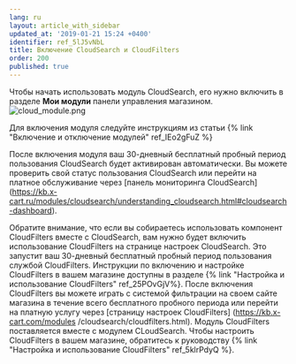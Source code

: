 ```yaml
---
lang: ru
layout: article_with_sidebar
updated_at: '2019-01-21 15:24 +0400'
identifier: ref_5lJ5vNbL
title: Включение CloudSearch и CloudFilters
order: 200
published: true
---
```

Чтобы начать использовать модуль CloudSearch, его нужно включить в разделе **Мои модули** панели управления магазином.
![cloud_module.png]({{site.baseurl}}/attachments/ref_5lJ5vNbL/cloud_module.png)

Для включения модуля  следуйте инструкциям из статьи {% link "Включение и отключение модулей" ref_IEo2gFuZ %}

После включения модуля ваш 30-дневный бесплатный пробный период пользования CloudSearch будет активирован автоматически. Вы можете проверить свой статус пользования CloudSearch или перейти на платное обслуживание через [панель мониторинга CloudSearch] (https://kb.x-cart.ru/modules/cloudsearch/understanding_cloudsearch.html#cloudsearch-dashboard).

Обратите внимание, что если вы собираетесь использовать компонент CloudFilters вместе с CloudSearch, вам нужно будет включить использование CloudFilters на странице настроек CloudSearch. Это запустит ваш 30-дневный бесплатный пробный период пользования службой CloudFilters. Инструкции по включению и настройке CloudFilters в вашем магазине доступны в разделе {% link "Настройка и использование CloudFilters" ref_25POvGjV%}. После включения CloudFilters вы можете играть с системой фильтрации на своем сайте магазина в течение всего бесплатного пробного периода или перейти на платную услугу через [страницу настроек CloudFilters] (https://kb.x-cart.com/modules /cloudsearch/cloudfilters.html).
Модуль CloudFilters поставляется вместе с модулем CLoudSearch. Чтобы настроить CloudFilters в вашем магазине, обратитесь к руководству {% link "Настройка и использование CloudFilters" ref_5klrPdyQ %}.
